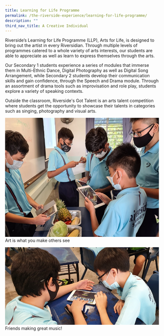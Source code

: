 ```yaml
---
title: Learning for Life Programme
permalink: /the-riverside-experience/learning-for-life-programme/
description: ""
third_nav_title: A Creative Individual
---
```




  
Riverside’s Learning for Life Programme (LLP), Arts for Life, is designed to bring out the artist in every Riversidian. Through multiple levels of programmes catered to a whole variety of arts interests, our students are able to appreciate as well as learn to express themselves through the arts.  
  

Our Secondary 1 students experience a series of modules that immerse them in Multi-Ethnic Dance, Digital Photography as well as Digital Song Arrangement, while Secondary 2 students develop their communication skills and gain confidence, through the Speech and Drama module. Through an assortment of drama tools such as improvisation and role play, students explore a variety of speaking contexts.

Outside the classroom, Riverside's Got Talent is an arts talent competition where students get the opportunity to showcase their talents in categories such as singing, photography and visual arts.

![Art is what you make others see](/images/Art%20is%20what%20you%20make%20others%20see.jpg)
Art is what you make others see

![Friends making great music!](/images/Friends%20making%20great%20music.jpg)
Friends making great music!